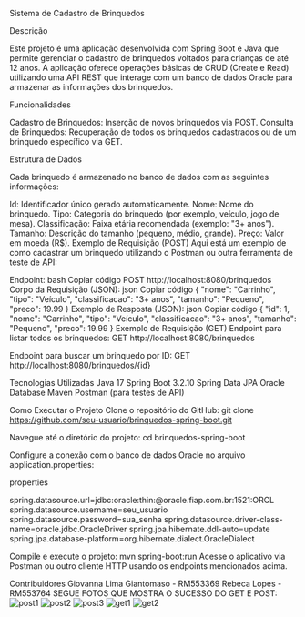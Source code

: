 Sistema de Cadastro de Brinquedos

Descrição

Este projeto é uma aplicação desenvolvida com Spring Boot e Java que permite gerenciar o cadastro de brinquedos voltados para crianças de até 12 anos. A aplicação oferece operações básicas de CRUD (Create e Read) utilizando uma API REST que interage com um banco de dados Oracle para armazenar as informações dos brinquedos.

Funcionalidades

Cadastro de Brinquedos: Inserção de novos brinquedos via POST.
Consulta de Brinquedos: Recuperação de todos os brinquedos cadastrados ou de um brinquedo específico via GET.

Estrutura de Dados

Cada brinquedo é armazenado no banco de dados com as seguintes informações:

Id: Identificador único gerado automaticamente.
Nome: Nome do brinquedo.
Tipo: Categoria do brinquedo (por exemplo, veículo, jogo de mesa).
Classificação: Faixa etária recomendada (exemplo: "3+ anos").
Tamanho: Descrição do tamanho (pequeno, médio, grande).
Preço: Valor em moeda (R$).
Exemplo de Requisição (POST)
Aqui está um exemplo de como cadastrar um brinquedo utilizando o Postman ou outra ferramenta de teste de API:

Endpoint:
bash
Copiar código
POST http://localhost:8080/brinquedos
Corpo da Requisição (JSON):
json
Copiar código
{
    "nome": "Carrinho",
    "tipo": "Veículo",
    "classificacao": "3+ anos",
    "tamanho": "Pequeno",
    "preco": 19.99
}
Exemplo de Resposta (JSON):
json
Copiar código
{
    "id": 1,
    "nome": "Carrinho",
    "tipo": "Veículo",
    "classificacao": "3+ anos",
    "tamanho": "Pequeno",
    "preco": 19.99
}
Exemplo de Requisição (GET)
Endpoint para listar todos os brinquedos:
GET http://localhost:8080/brinquedos

Endpoint para buscar um brinquedo por ID:
GET http://localhost:8080/brinquedos/{id}

Tecnologias Utilizadas
Java 17
Spring Boot 3.2.10
Spring Data JPA
Oracle Database
Maven
Postman (para testes de API)

Como Executar o Projeto
Clone o repositório do GitHub:
git clone https://github.com/seu-usuario/brinquedos-spring-boot.git

Navegue até o diretório do projeto:
cd brinquedos-spring-boot

Configure a conexão com o banco de dados Oracle no arquivo application.properties:

properties

spring.datasource.url=jdbc:oracle:thin:@oracle.fiap.com.br:1521:ORCL
spring.datasource.username=seu_usuario
spring.datasource.password=sua_senha
spring.datasource.driver-class-name=oracle.jdbc.OracleDriver
spring.jpa.hibernate.ddl-auto=update
spring.jpa.database-platform=org.hibernate.dialect.OracleDialect

Compile e execute o projeto:
mvn spring-boot:run
Acesse o aplicativo via Postman ou outro cliente HTTP usando os endpoints mencionados acima.

Contribuidores
Giovanna Lima Giantomaso - RM553369
Rebeca Lopes - RM553764
SEGUE FOTOS QUE MOSTRA O SUCESSO DO GET E POST:
![post1](https://github.com/user-attachments/assets/a506bba0-c1e1-494b-bc62-4531bcf435b6)
![post2](https://github.com/user-attachments/assets/b7ef56f8-b1f7-40bd-92f1-1d8541cd1fdd)
![post3](https://github.com/user-attachments/assets/ad0a4097-25ed-414c-8e98-d4f9f94c550a)
![get1](https://github.com/user-attachments/assets/e876c647-9a74-4cfd-a829-ba7093c49f92)
![get2](https://github.com/user-attachments/assets/f56025b0-90f0-472f-bd8b-cf5ae8b47d2c)





